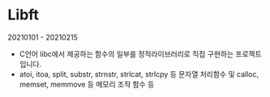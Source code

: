 # Libft
20210101 - 20210215
- C언어 libc에서 제공하는 함수의 일부를 정적라이브러리로 직접 구현하는 프로젝트입니다.
- atoi, itoa, split, substr, strnstr, strlcat, strlcpy 등 문자열 처리함수 및 calloc, memset, memmove 등 메모리 조작 함수 등
